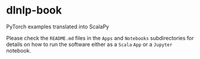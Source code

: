 # dlnlp-book

PyTorch examples translated into ScalaPy

Please check the `README.md` files in the `Apps` and `Notebooks` subdirectories for details on how to run the software either as a `Scala` `App` or a `Jupyter` notebook.
